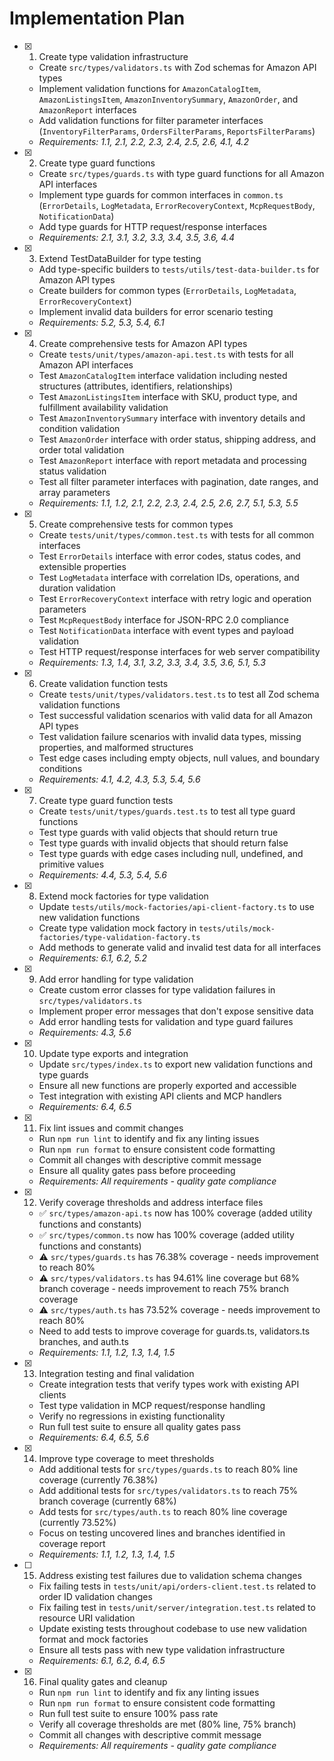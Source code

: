 # Implementation Plan

- [x] 1. Create type validation infrastructure
  - Create `src/types/validators.ts` with Zod schemas for Amazon API types
  - Implement validation functions for `AmazonCatalogItem`, `AmazonListingsItem`, `AmazonInventorySummary`, `AmazonOrder`, and `AmazonReport` interfaces
  - Add validation functions for filter parameter interfaces (`InventoryFilterParams`, `OrdersFilterParams`, `ReportsFilterParams`)
  - _Requirements: 1.1, 2.1, 2.2, 2.3, 2.4, 2.5, 2.6, 4.1, 4.2_

- [x] 2. Create type guard functions
  - Create `src/types/guards.ts` with type guard functions for all Amazon API interfaces
  - Implement type guards for common interfaces in `common.ts` (`ErrorDetails`, `LogMetadata`, `ErrorRecoveryContext`, `McpRequestBody`, `NotificationData`)
  - Add type guards for HTTP request/response interfaces
  - _Requirements: 2.1, 3.1, 3.2, 3.3, 3.4, 3.5, 3.6, 4.4_

- [x] 3. Extend TestDataBuilder for type testing
  - Add type-specific builders to `tests/utils/test-data-builder.ts` for Amazon API types
  - Create builders for common types (`ErrorDetails`, `LogMetadata`, `ErrorRecoveryContext`)
  - Implement invalid data builders for error scenario testing
  - _Requirements: 5.2, 5.3, 5.4, 6.1_

- [x] 4. Create comprehensive tests for Amazon API types
  - Create `tests/unit/types/amazon-api.test.ts` with tests for all Amazon API interfaces
  - Test `AmazonCatalogItem` interface validation including nested structures (attributes, identifiers, relationships)
  - Test `AmazonListingsItem` interface with SKU, product type, and fulfillment availability validation
  - Test `AmazonInventorySummary` interface with inventory details and condition validation
  - Test `AmazonOrder` interface with order status, shipping address, and order total validation
  - Test `AmazonReport` interface with report metadata and processing status validation
  - Test all filter parameter interfaces with pagination, date ranges, and array parameters
  - _Requirements: 1.1, 1.2, 2.1, 2.2, 2.3, 2.4, 2.5, 2.6, 2.7, 5.1, 5.3, 5.5_

- [x] 5. Create comprehensive tests for common types
  - Create `tests/unit/types/common.test.ts` with tests for all common interfaces
  - Test `ErrorDetails` interface with error codes, status codes, and extensible properties
  - Test `LogMetadata` interface with correlation IDs, operations, and duration validation
  - Test `ErrorRecoveryContext` interface with retry logic and operation parameters
  - Test `McpRequestBody` interface for JSON-RPC 2.0 compliance
  - Test `NotificationData` interface with event types and payload validation
  - Test HTTP request/response interfaces for web server compatibility
  - _Requirements: 1.3, 1.4, 3.1, 3.2, 3.3, 3.4, 3.5, 3.6, 5.1, 5.3_

- [x] 6. Create validation function tests
  - Create `tests/unit/types/validators.test.ts` to test all Zod schema validation functions
  - Test successful validation scenarios with valid data for all Amazon API types
  - Test validation failure scenarios with invalid data types, missing properties, and malformed structures
  - Test edge cases including empty objects, null values, and boundary conditions
  - _Requirements: 4.1, 4.2, 4.3, 5.3, 5.4, 5.6_

- [x] 7. Create type guard function tests
  - Create `tests/unit/types/guards.test.ts` to test all type guard functions
  - Test type guards with valid objects that should return true
  - Test type guards with invalid objects that should return false
  - Test type guards with edge cases including null, undefined, and primitive values
  - _Requirements: 4.4, 5.3, 5.4, 5.6_

- [x] 8. Extend mock factories for type validation
  - Update `tests/utils/mock-factories/api-client-factory.ts` to use new validation functions
  - Create type validation mock factory in `tests/utils/mock-factories/type-validation-factory.ts`
  - Add methods to generate valid and invalid test data for all interfaces
  - _Requirements: 6.1, 6.2, 5.2_

- [x] 9. Add error handling for type validation
  - Create custom error classes for type validation failures in `src/types/validators.ts`
  - Implement proper error messages that don't expose sensitive data
  - Add error handling tests for validation and type guard failures
  - _Requirements: 4.3, 5.6_

- [x] 10. Update type exports and integration
  - Update `src/types/index.ts` to export new validation functions and type guards
  - Ensure all new functions are properly exported and accessible
  - Test integration with existing API clients and MCP handlers
  - _Requirements: 6.4, 6.5_

- [x] 11. Fix lint issues and commit changes
  - Run `npm run lint` to identify and fix any linting issues
  - Run `npm run format` to ensure consistent code formatting
  - Commit all changes with descriptive commit message
  - Ensure all quality gates pass before proceeding
  - _Requirements: All requirements - quality gate compliance_

- [x] 12. Verify coverage thresholds and address interface files
  - ✅ `src/types/amazon-api.ts` now has 100% coverage (added utility functions and constants)
  - ✅ `src/types/common.ts` now has 100% coverage (added utility functions and constants)
  - ⚠️ `src/types/guards.ts` has 76.38% coverage - needs improvement to reach 80%
  - ⚠️ `src/types/validators.ts` has 94.61% line coverage but 68% branch coverage - needs improvement to reach 75% branch coverage
  - ⚠️ `src/types/auth.ts` has 73.52% coverage - needs improvement to reach 80%
  - Need to add tests to improve coverage for guards.ts, validators.ts branches, and auth.ts
  - _Requirements: 1.1, 1.2, 1.3, 1.4, 1.5_

- [x] 13. Integration testing and final validation
  - Create integration tests that verify types work with existing API clients
  - Test type validation in MCP request/response handling
  - Verify no regressions in existing functionality
  - Run full test suite to ensure all quality gates pass
  - _Requirements: 6.4, 6.5, 5.6_

- [x] 14. Improve type coverage to meet thresholds
  - Add additional tests for `src/types/guards.ts` to reach 80% line coverage (currently 76.38%)
  - Add additional tests for `src/types/validators.ts` to reach 75% branch coverage (currently 68%)
  - Add tests for `src/types/auth.ts` to reach 80% line coverage (currently 73.52%)
  - Focus on testing uncovered lines and branches identified in coverage report
  - _Requirements: 1.1, 1.2, 1.3, 1.4, 1.5_

- [ ] 15. Address existing test failures due to validation schema changes
  - Fix failing tests in `tests/unit/api/orders-client.test.ts` related to order ID validation changes
  - Fix failing test in `tests/unit/server/integration.test.ts` related to resource URI validation
  - Update existing tests throughout codebase to use new validation format and mock factories
  - Ensure all tests pass with new type validation infrastructure
  - _Requirements: 6.1, 6.2, 6.4, 6.5_

- [x] 16. Final quality gates and cleanup
  - Run `npm run lint` to identify and fix any linting issues
  - Run `npm run format` to ensure consistent code formatting
  - Run full test suite to ensure 100% pass rate
  - Verify all coverage thresholds are met (80% line, 75% branch)
  - Commit all changes with descriptive commit message
  - _Requirements: All requirements - quality gate compliance_